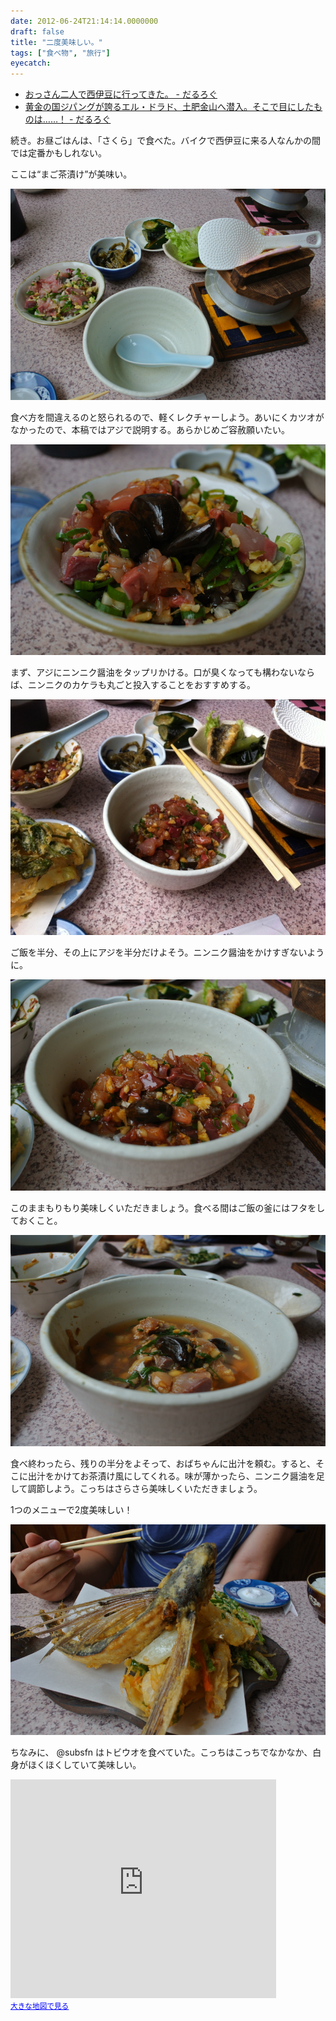 ```yaml
---
date: 2012-06-24T21:14:14.0000000
draft: false
title: "二度美味しい。"
tags: ["食べ物", "旅行"]
eyecatch: 
---
```


<ul>
<li><a href="http://daruyanagi.hatenablog.com/entry/2012/06/24/174143">&#x304A;&#x3063;&#x3055;&#x3093;&#x4E8C;&#x4EBA;&#x3067;&#x897F;&#x4F0A;&#x8C46;&#x306B;&#x884C;&#x3063;&#x3066;&#x304D;&#x305F;&#x3002; - &#x3060;&#x308B;&#x308D;&#x3050;</a></li>
<li><a href="http://daruyanagi.hatenablog.com/entry/2012/06/24/183810">&#x9EC4;&#x91D1;&#x306E;&#x56FD;&#x30B8;&#x30D1;&#x30F3;&#x30B0;&#x304C;&#x8A87;&#x308B;&#x30A8;&#x30EB;&#x30FB;&#x30C9;&#x30E9;&#x30C9;&#x3001;&#x571F;&#x80A5;&#x91D1;&#x5C71;&#x3078;&#x6F5C;&#x5165;&#x3002;&#x305D;&#x3053;&#x3067;&#x76EE;&#x306B;&#x3057;&#x305F;&#x3082;&#x306E;&#x306F;&hellip;&hellip;&#xFF01; - &#x3060;&#x308B;&#x308D;&#x3050;</a></li>
</ul><p>続き。お昼ごはんは、「さくら」で食べた。バイクで西伊豆に来る人なんかの間では定番かもしれない。</p><p>ここは“まご茶漬け”が美味い。</p><p><img src="20120623120936.jpg" alt="f:id:daruyanagi:20120623120936j:plain" title="f:id:daruyanagi:20120623120936j:plain" class="hatena-fotolife"></p><p>食べ方を間違えるのと怒られるので、軽くレクチャーしよう。あいにくカツオがなかったので、本稿ではアジで説明する。あらかじめご容赦願いたい。</p><p><img src="20120623121040.jpg" alt="f:id:daruyanagi:20120623121040j:plain" title="f:id:daruyanagi:20120623121040j:plain" class="hatena-fotolife"></p><p>まず、アジにニンニク醤油をタップリかける。口が臭くなっても構わないならば、ニンニクのカケラも丸ごと投入することをおすすめする。</p><p><img src="20120623121353.jpg" alt="f:id:daruyanagi:20120623121353j:plain" title="f:id:daruyanagi:20120623121353j:plain" class="hatena-fotolife"></p><p>ご飯を半分、その上にアジを半分だけよそう。ニンニク醤油をかけすぎないように。</p><p><img src="20120623121234.jpg" alt="f:id:daruyanagi:20120623121234j:plain" title="f:id:daruyanagi:20120623121234j:plain" class="hatena-fotolife"></p><p>このままもりもり美味しくいただきましょう。食べる間はご飯の釜にはフタをしておくこと。</p><p><img src="20120623122522.jpg" alt="f:id:daruyanagi:20120623122522j:plain" title="f:id:daruyanagi:20120623122522j:plain" class="hatena-fotolife"></p><p>食べ終わったら、残りの半分をよそって、おばちゃんに出汁を頼む。すると、そこに出汁をかけてお茶漬け風にしてくれる。味が薄かったら、ニンニク醤油を足して調節しよう。こっちはさらさら美味しくいただきましょう。</p><p>1つのメニューで2度美味しい！</p><p><img src="20120623121244.jpg" alt="f:id:daruyanagi:20120623121244j:plain" title="f:id:daruyanagi:20120623121244j:plain" class="hatena-fotolife"></p><p>ちなみに、 @subsfn はトビウオを食べていた。こっちはこっちでなかなか、白身がほくほくしていて美味しい。</p><p><iframe width="425" height="350" frameborder="0" scrolling="no" marginheight="0" marginwidth="0" src="https://maps.google.co.jp/maps?hl=ja&amp;safe=off&amp;aq=&amp;ie=UTF8&amp;q=%E8%A5%BF%E4%BC%8A%E8%B1%86+%E3%81%95%E3%81%8F%E3%82%89&amp;fb=1&amp;gl=jp&amp;hq=%E8%A5%BF%E4%BC%8A%E8%B1%86+%E3%81%95%E3%81%8F%E3%82%89&amp;cid=0,0,9019532324433851703&amp;t=m&amp;brcurrent=3,0x6019f9bf968cb097:0x5e82f0f5f0a0095a,0&amp;ll=34.75644,138.77743&amp;spn=0.00617,0.00912&amp;z=16&amp;iwloc=A&amp;output=embed"></iframe><br /><small><a href="https://maps.google.co.jp/maps?hl=ja&amp;safe=off&amp;aq=&amp;ie=UTF8&amp;q=%E8%A5%BF%E4%BC%8A%E8%B1%86+%E3%81%95%E3%81%8F%E3%82%89&amp;fb=1&amp;gl=jp&amp;hq=%E8%A5%BF%E4%BC%8A%E8%B1%86+%E3%81%95%E3%81%8F%E3%82%89&amp;cid=0,0,9019532324433851703&amp;t=m&amp;brcurrent=3,0x6019f9bf968cb097:0x5e82f0f5f0a0095a,0&amp;ll=34.75644,138.77743&amp;spn=0.00617,0.00912&amp;z=16&amp;iwloc=A&amp;source=embed" style="color:#0000FF;text-align:left">大きな地図で見る</a></small></p>
